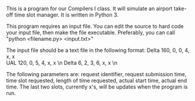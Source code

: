 This is a program for our Compilers I class. It will simulate an airport take-off time slot manager. It is written in Python 3. 

This program requires an input file. You can edit the source to hard code your input file, then make the file executable. Preferably, you can call "python <filename.py> <input.txt>"

The input file should be a text file in the following format:
Delta 160, 0, 0, 4, x, x  
UAL 120, 0, 5, 4, x, x \n 
Delta 6, 2, 3, 6, x, x \n

The following parameters are: request identifier, request submission time, time slot requested, length of time requested, actual start time, actual end time. The last two slots, currently x's, will be updates when the program is run.